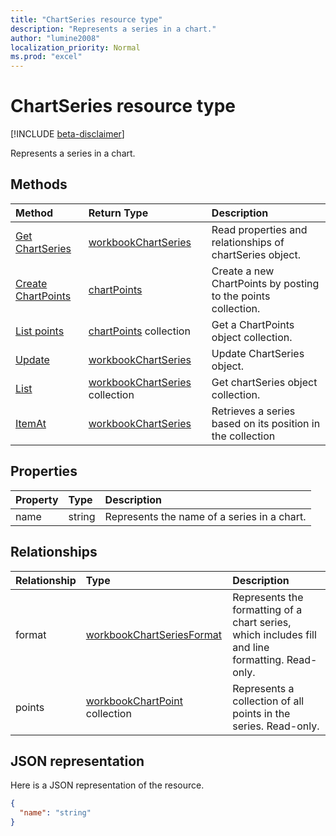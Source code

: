 ```yaml
---
title: "ChartSeries resource type"
description: "Represents a series in a chart."
author: "lumine2008"
localization_priority: Normal
ms.prod: "excel"
---
```


# ChartSeries resource type

[!INCLUDE [beta-disclaimer](../../includes/beta-disclaimer.md)]

Represents a series in a chart.


## Methods

| Method		   | Return Type	|Description|
|:---------------|:--------|:----------|
|[Get ChartSeries](../api/chartseries-get.md) | [workbookChartSeries](chartseries.md) |Read properties and relationships of chartSeries object.|
|[Create ChartPoints](../api/chartseries-post-points.md) |[chartPoints](chartpoint.md)| Create a new ChartPoints by posting to the points collection.|
|[List points](../api/chartseries-list-points.md) |[chartPoints](chartpoint.md) collection| Get a ChartPoints object collection.|
|[Update](../api/chartseries-update.md) | [workbookChartSeries](chartseries.md)	|Update ChartSeries object. |
|[List](../api/chartseries-list.md) | [workbookChartSeries](chartseries.md) collection |Get chartSeries object collection. |
|[ItemAt](../api/chartseriescollection-itemat.md)|[workbookChartSeries](chartseries.md)|Retrieves a series based on its position in the collection|

## Properties
| Property	   | Type	|Description|
|:---------------|:--------|:----------|
|name|string|Represents the name of a series in a chart.|

## Relationships
| Relationship | Type	|Description|
|:---------------|:--------|:----------|
|format|[workbookChartSeriesFormat](chartseriesformat.md)|Represents the formatting of a chart series, which includes fill and line formatting. Read-only.|
|points|[workbookChartPoint](chartpoint.md) collection|Represents a collection of all points in the series. Read-only.|

## JSON representation

Here is a JSON representation of the resource.

<!-- {
  "blockType": "resource",
  "baseType": "microsoft.graph.entity",
  "optionalProperties": [

  ],
  "@odata.type": "microsoft.graph.workbookChartSeries"
}-->

```json
{
  "name": "string"
}

```

<!-- uuid: 8fcb5dbc-d5aa-4681-8e31-b001d5168d79
2015-10-25 14:57:30 UTC -->
<!--
{
  "type": "#page.annotation",
  "description": "ChartSeries resource",
  "keywords": "",
  "section": "documentation",
  "tocPath": "",
  "suppressions": [
    "Error: /api-reference/beta/resources/chartseries.md:\r\n      Exception processing links.\r\n    System.ArgumentException: Link Definition was null. Link text: !INCLUDE [beta-disclaimer](../../includes/beta-disclaimer.md)\r\n      at ApiDoctor.Validation.DocFile.get_LinkDestinations()\r\n      at ApiDoctor.Validation.DocSet.ValidateLinks(Boolean includeWarnings, String[] relativePathForFiles, IssueLogger issues, Boolean requireFilenameCaseMatch, Boolean printOrphanedFiles)"
  ]
}
-->
